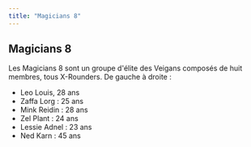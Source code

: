 ```yaml
---
title: "Magicians 8"
---
```


Magicians 8
-----------


Les Magicians 8 sont un groupe d'élite des Veigans composés de huit membres, tous X-Rounders. De gauche à droite : 


* Leo Louis, 28 ans
* Zaffa Lorg : 25 ans
* Mink Reidin : 28 ans
* Zel Plant : 24 ans
* Lessie Adnel : 23 ans
* Ned Karn : 45 ans
